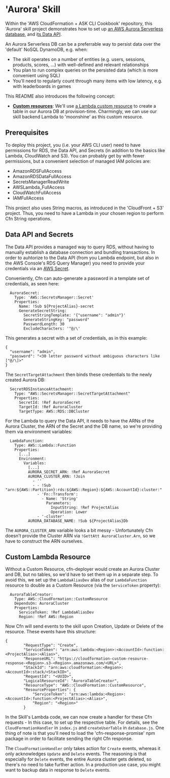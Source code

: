 
# 'Aurora' Skill

Within the 'AWS CloudFormation + ASK CLI Cookbook' repository, this 'Aurora' skill project demonstrates how to set up [an AWS Aurora Serverless database](https://aws.amazon.com/rds/aurora/serverless/), and i[ts Data API](https://docs.aws.amazon.com/AmazonRDS/latest/AuroraUserGuide/data-api.html).

An Aurora Serverless DB can be a preferrable way to persist data over the 'default' NoSQL DynamoDB, e.g. when:
- The skill operates on a number of entities (e.g. users, sessions, products, scores, ...) with well-defined and relevant relationships
- You plan to run complex queries on the persisted data (which is more convenient using SQL)
- You'll need to regularly count through many items with low latency, e.g. with leaderboards in games

This README also introduces the following concept:
- [**Custom resources**](https://docs.aws.amazon.com/AWSCloudFormation/latest/UserGuide/template-custom-resources.html): We'll use [a Lambda custom resource](https://docs.aws.amazon.com/AWSCloudFormation/latest/UserGuide/template-custom-resources-lambda.html) to create a table in our Aurora DB at provision-time. Charmingly, we can use our skill backend Lambda to 'moonshine' as this custom resource.


## Prerequisites

To deploy this project, you (i.e. your AWS CLI user) need to have permissions for RDS, the Data API, and Secrets (in addition to the basics like Lambda, CloudWatch and S3). You can probably get by with fewer permissions, but a convenient selection of managed IAM policies are:
- AmazonRDSFullAccess
- AmazonRDSDataFullAccess
- SecretsManagerReadWrite
- AWSLambda_FullAccess
- CloudWatchFullAccess
- IAMFullAccess

This project also uses String macros, as introduced in the 'CloudFront + S3' project. Thus, you need to have a Lambda in your chosen region to perform Cfn String operations.


## Data API and Secrets

The Data API provides a managed way to query RDS, without having to manually establish a database connection and bundling transactions. In order to auhtorize to the Data API (from you Lambda endpoint, but also in the AWS Console's RDS Query Manager) you need to provide your credentials via an [AWS Secret](https://aws.amazon.com/secrets-manager/).

Conveniently, Cfn can auto-generate a password in a template set of credentials, as seen here:

```
  AuroraSecret:
    Type: 'AWS::SecretsManager::Secret'
    Properties:
      Name: !Sub ${ProjectAlias}-secret
      GenerateSecretString:
        SecretStringTemplate: '{"username": "admin"}'
        GenerateStringKey: "password"
        PasswordLength: 30
        ExcludeCharacters: '"@/\'
```

This generates a secret with a set of credentials, as in this example:
```
{
  "username": "admin",
  "password": "<30 letter password without ambiguous characters like ["@/\]>"
}
```

The `SecretTargetAttachment` then binds these credentials to the newly created Aurora DB:
```
  SecretRDSInstanceAttachment:
    Type: "AWS::SecretsManager::SecretTargetAttachment"
    Properties:
      SecretId: !Ref AuroraSecret
      TargetId: !Ref AuroraCluster
      TargetType: AWS::RDS::DBCluster
```

For the Lambda to query the Data API, it needs to have the ARNs of the Aurora Cluster, the ARN of the Secret and the DB name, so we're providing them via environment variables:

```
  LambdaFunction:
    Type: AWS::Lambda::Function
    Properties:
      [...]
      Environment: 
        Variables: 
          [...]
          AURORA_SECRET_ARN: !Ref AuroraSecret
          AURORA_CLUSTER_ARN: !Join
            - ''
            - - !Sub "arn:${AWS::Partition}:rds:${AWS::Region}:${AWS::AccountId}:cluster:"
              - 'Fn::Transform':
                - Name: 'String'
                  Parameters:
                    InputString: !Ref ProjectAlias
                    Operation: Lower
              - '-cluster'
          AURORA_DATABASE_NAME: !Sub ${ProjectAlias}Db
```
The `AURORA_CLUSTER_ARN` variable looks a bit messy - Unfortunately Cfn doesn't provide the Cluster ARN via `!GettAtt AuroraCluster.Arn`, so we have to construct the ARN ourselves.


## Custom Lambda Resource

Without a Custom Resource, cfn-deployer would create an Aurora Cluster and DB, but no tables, so we'd have to set them up in a separate step. To avoid this, we set up the `LambdaAliasDev` alias of our `LambdaFunction` resource to double as a Custom Resource (via the `ServiceToken` property):
```
  AuroraTableCreator:
    Type: AWS::CloudFormation::CustomResource
    DependsOn: AuroraCluster
    Properties:
      ServiceToken: !Ref LambdaAliasDev
      Region: !Ref AWS::Region
```

Now Cfn will send events to the skill upon Creation, Update or Delete of the resource. These events have this structure:
```
{
        "RequestType": "Create",
        "ServiceToken": "arn:aws:lambda:<Region>:<AccountId>:function:<ProjectAlias>:<Alias>",
        "ResponseURL": "https://cloudformation-custom-resource-response-<Region>.s3-<Region>.amazonaws.com/<URL>",
        "StackId": "arn:aws:cloudformation:<Region>:<AccountId>:stack/<StackID>",
        "RequestId": "<UUID>",
        "LogicalResourceId": "AuroraTableCreator",
        "ResourceType": "AWS::CloudFormation::CustomResource",
        "ResourceProperties": {
            "ServiceToken": "arn:aws:lambda:<Region>:<AccountId>:function:<ProjectAlias>:<Alias>",
            "Region": "<Region>"
        }
```

In the Skill's Lambda code, we can now create a handler for these Cfn requests - In this case, to set up the respective table. For details, see the `CloudFormationHandler` in `index.js` and `createUserTable` in `database.js`. One thing of note is that you'll need to load the 'cfn-response-promise' npm package in order to facilitate sending the right Cfn response.

The `CloudFormationHandler` only takes action for `Create` events, whereas it only acknowledges `Update` and `Delete` events. The reasoning is that especially for `Delete` events, the entire Aurora cluster gets deleted, so there's no need to take further action.
In a production use case, you might want to backup data in response to `Delete` events.